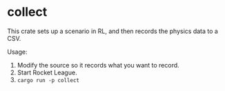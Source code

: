 # collect

This crate sets up a scenario in RL, and then records the physics data to a
CSV.

Usage:

1.  Modify the source so it records what you want to record.
3.  Start Rocket League.
4.  `cargo run -p collect`
